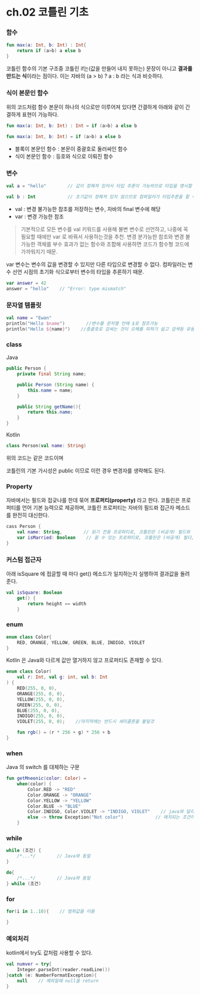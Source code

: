 # ch.02 코틀린 기초



### 함수

```kotlin
fun max(a: Int, b: Int) : Int{
    return if (a>b) a else b
}
```

코틀린 함수의 기본 구조중 코틀린 if는\(값을 만들어 내지 못하는\) 문장이 아니고 **결과를 만드는 식**이라는 점이다. 이는 자바의 \(a &gt; b\) ? a : b 라는 식과 비슷하다.

### 식이 본문인 함수

위의 코드처럼 함수 본문이 하나의 식으로만 이루어져 있다면 간결하게 아래와 같이 간결하게 표현이 가능하다.

```kotlin
fun max(a: Int, b: Int) : Int = if (a>b) a else b

fun max(a: Int, b: Int) = if (a>b) a else b
```

* 블록이 본문인 함수 : 본문이 중괄호로 둘러싸인 함수
* 식이 본문인 함수 : 등호와 식으로 이뤄진 함수

### 변수

```kotlin
val a = "hello"        // 값이 정해져 있어서 타입 추론이 가능하므로 타입을 명시할 필요가 없음

val b : Int            // 초기값이 정해져 있지 않으므로 컴파일러가 타입추론을 할 수 없으므로 타입을 명시해야함
```

* val : 변경 불가능한 참조를 저장하는 변수, 자바의 final 변수에 해당
* var : 변경 가능한 참조

> 기본적으로 모든 변수를 val 키워드를 사용해 불변 변수로 선언하고, 나중에 꼭 필요할 때에만 var 로 바꿔서 사용하는것을 추천. 변경 분가능한 참조와 변경 불가능한 객체를 부수 효과가 없는 함수와 조합해 사용하면 코드가 함수형 코드에 가까워지기 때문.

var 변수는 변수의 값을 변경할 수 있지만 다른 타입으로 변경할 수 없다. 컴파일러는 변수 선언 시점의 초기화 식으로부터 변수의 타입을 추론하기 때문.

```kotlin
var answer = 42
answer = "hello"    // "Error: type mismatch"
```

### 문자열 템플릿

```kotlin
val name = "Ewan"
println("Hello $name")        //변수를 문자열 안에 $로 참조가능
println("Hello ${name}")    //중괄호로 감싸는 것이 오해를 피하기 쉽고 검색등 유용하니 습관을 들이자!
```

### class

Java

```java
public Person {
    private final String name;

    public Person (String name) {
        this.name = name;
    }

    public String getName(){
        return this.name;
    }
}
```

Kotlin

```kotlin
class Person(val name: String)
```

위의 코드는 같은 코드이며

코틀린의 기본 가시성은 public 이므로 이런 경우 변경자를 생략해도 된다.

### Property

자바에서는 필드와 접긎나를 한데 묶어 **프로퍼티\(property\)** 라고 한다. 코틀린은 프로퍼티를 언어 기본 능력으로 제공하며, 코틀린 프로퍼티는 자바의 필드롸 접근자 메소드를 완전히 대신한다.

```kotlin
cass Person {
    val name: String,        // 읽기 전용 프로퍼티로, 코틀린은 (비공개) 필드와 필드를 읽는 단순한 (공개) 게터를 만든다.
    var isMarried: Boolean    // 끌 수 있는 프로퍼티로, 코틀린은 (비공개) 필다, (공개) 게터  (공개) 세터를 만든다.
}
```

### 커스텀 접근자

아래 isSquare 에 접글할 때 마다 get\(\) 메소드가 일치하는지 실행하여 결과값을 돌려준다.

```kotlin
val isSquare: Boolean
    get() {
        return height == width
    }
```

### enum

```kotlin
enum class Color{
    RED, ORANGE, YELLOW, GREEN, BLUE, INDIGO, VIOLET
}
```

Kotlin 은 Java와 다르게 값만 열거하지 않고 프로퍼티도 존재할 수 있다.

```kotlin
enum class Color(
    val r: Int, val g: int, val b: Int
) {
    RED(255, 0, 0), 
    ORANGE(255, 0, 0), 
    YELLOW(255, 0, 0), 
    GREEN(255, 0, 0), 
    BLUE(255, 0, 0), 
    INDIGO(255, 0, 0), 
    VIOLET(255, 0, 0);    //마지막에는 반드시 세미콜론을 붙일것

    fun rgb() = (r * 256 + g) * 256 + b
}
```

### when

Java 의 switch 를 대체하는 구문

```kotlin
fun getMneonic(color: Color) =
    when(color) {
        Color.RED -> "RED"
        Color.ORANGE -> "ORANGE"
        Color.YELLOW -> "YELLOW"
        Color.BLUE -> "BLUE"
        Color.INDIGO, Color.VIOLET -> "INDIGO, VIOLET"    // java와 달리 break 쓸일없고, 두가지 조건또한 가능함
        else -> throw Exception("Not color")            // 매치되는 조건이 없으면 이 문장을 실행
    }
```

### while

```kotlin
while (조건) {
    /*...*/        // Java와 동일
}

do{
    /*...*/        // Java와 동일
} while (조건)
```

### for

```kotlin
for(i in 1..10){    // 범위값을 이용

}
```

### 예외처리

kotlin에서 try도 값처럼 사용할 수 있다.

```kotlin
val numver = try{
    Integer.parseInt(reader.readLine())
}catch (e: NumberFormatException){
    null    // 예외일때 null을 return
}
```

